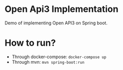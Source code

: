 # Open Api3 Implementation
Demo of implementing Open API3 on Spring boot.

# How to run?
- Through docker-compose: `docker-compose up`
- Through mvn: `mvn spring-boot:run`
